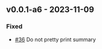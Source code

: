 ## v0.0.1-a6 - 2023-11-09
### Fixed
* [#36](https://github.com/edgarrmondragon/singer-rust/issues/36) Do not pretty print summary
